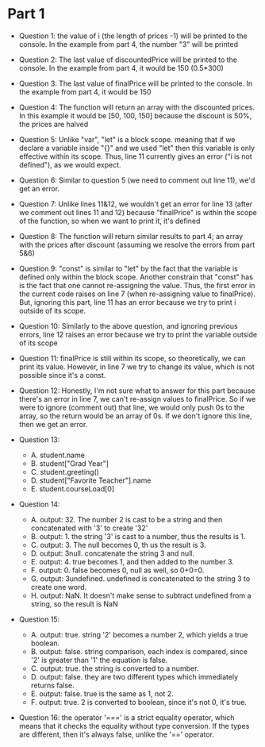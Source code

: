 # Part 1
- Question 1: the value of i (the length of prices -1) will be printed to the console. In the example from part 4, the number "3" will be printed

- Question 2: The last value of discountedPrice will be printed to the console. In the example from part 4, it would be 150 (0.5*300)

- Question 3: The last value of finalPrice will be printed to the console. In the example from part 4, it would be 150

- Question 4: The function will return an array with the discounted prices. In this example it would be [50, 100, 150] because the discount is 50%, the prices are halved

- Question 5: Unlike "var", "let" is a block scope. meaning that if we declare a variable inside "{}" and we used "let" then this variable is only effective within its scope. Thus, line 11 currently gives an error ("i is not defined"), as we would expect.

- Question 6: Similar to question 5 (we need to comment out line 11), we'd get an error.

- Question 7: Unlike lines 11&12, we wouldn't get an error for line 13 (after we comment out lines 11 and 12) because "finalPrice" is within the scope of the function, so when we want to print it, it's defined

- Question 8: The function will return similar results to part 4; an array with the prices after discount (assuming we resolve the errors from part 5&6)

- Question 9: "const" is similar to "let" by the fact that the variable is defined only within the block scope. Another constrain that "const" has is the fact that one cannot re-assigning the value. Thus, the first error in the current code raises on line 7 (when re-assigning value to finalPrice). But, ignoring this part, line 11 has an error because we try to print i outside of its scope. 

- Question 10: Similarly to the above question, and ignoring previous errors, line 12 raises an error because we try to print the variable outside of its scope

- Question 11: finalPrice is still within its scope, so theoretically, we can print its value. However, in line 7 we try to change its value, which is not possible since it's a const. 

- Question 12: Honestly, I'm not sure what to answer for this part because there's an error in line 7, we can't re-assign values to finalPrice. So if we were to ignore (comment out) that line, we would only push 0s to the array, so the return would be an array of 0s. If we don't ignore this line, then we get an error. 

- Question 13:
    - A. student.name
    - B. student["Grad Year"]
    - C. student.greeting()
    - D. student["Favorite Teacher"].name
    - E. student.courseLoad[0]

- Question 14:
    - A. output: 32. The number 2 is cast to be a string and then concatenated with '3' to create '32'
    - B. output: 1. the string '3' is cast to a number, thus the results is 1.
    - C. output: 3. The null becomes 0, th us the result is 3.
    - D. output: 3null. concatenate the string 3 and null.
    - E. output: 4. true becomes 1, and then added to the number 3.
    - F. output: 0. false becomes 0, null as well, so 0+0=0.
    - G. output: 3undefined. undefined is concatenated to the string 3 to create one word.
    - H. output: NaN. It doesn't make sense to subtract undefined from a string, so the result is NaN

- Question 15:
    - A. output: true. string '2' becomes a number 2, which yields a true boolean.
    - B. output: false. string comparison, each index is compared, since '2' is greater than '1' the equation is false.
    - C. output: true. the string is converted to a number.
    - D. output: false. they are two different types which immediately returns false.
    - E. output: false. true is the same as 1, not 2.
    - F. output: true. 2 is converted to boolean, since it's not 0, it's true.

- Question 16: the operator '===' is a strict equality operator, which means that it checks the equality without type conversion. If the types are different, then it's always false, unlike the '==' operator.

